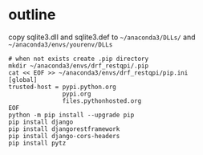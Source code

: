 # outline

copy sqlite3.dll and  sqlite3.def to `~/anaconda3/DLLs/` and `~/anaconda3/envs/yourenv/DLLs`


```shell
# when not exists create .pip directory
mkdir ~/anaconda3/envs/drf_restqpi/.pip
cat << EOF >> ~/anaconda3/envs/drf_restqpi/pip.ini
[global]
trusted-host = pypi.python.org
               pypi.org
               files.pythonhosted.org
EOF
python -m pip install --upgrade pip
pip install django
pip install djangorestframework
pip install django-cors-headers
pip install pytz
```
